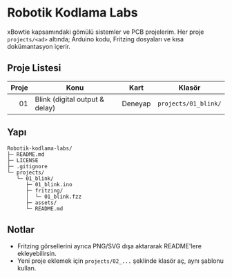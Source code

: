 # Robotik Kodlama Labs

xBowtie kapsamındaki gömülü sistemler ve PCB projelerim. Her proje `projects/<ad>` altında; Arduino kodu, Fritzing dosyaları ve kısa dokümantasyon içerir.

## Proje Listesi
| Proje | Konu | Kart | Klasör |
|------:|------|------|--------|
| 01 | Blink (digital output & delay) | Deneyap | `projects/01_blink/` |

## Yapı
```
Robotik-kodlama-labs/
├─ README.md
├─ LICENSE
├─ .gitignore
└─ projects/
   └─ 01_blink/
      ├─ 01_blink.ino
      ├─ fritzing/
      │  └─ 01_blink.fzz
      ├─ assets/
      └─ README.md
```

## Notlar
- Fritzing görsellerini ayrıca PNG/SVG dışa aktararak README'lere ekleyebilirsin.
- Yeni proje eklemek için `projects/02_...` şeklinde klasör aç, aynı şablonu kullan.
